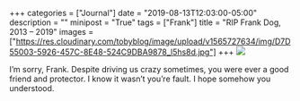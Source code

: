 +++
categories = ["Journal"]
date = "2019-08-13T12:03:00-05:00"
description = ""
minipost = "True"
tags = ["Frank"]
title = "RIP Frank Dog, 2013 – 2019"
images = ["https://res.cloudinary.com/tobyblog/image/upload/v1565727634/img/D7D55003-5926-457C-8E48-524C9DBA9878_l5hs8d.jpg"]
+++
![](https://res.cloudinary.com/tobyblog/image/upload/v1565727634/img/D7D55003-5926-457C-8E48-524C9DBA9878_l5hs8d.jpg)

I’m sorry, Frank. Despite driving us crazy sometimes, you were ever a good friend and protector. I know it wasn’t you’re fault. I hope somehow you understood. 
